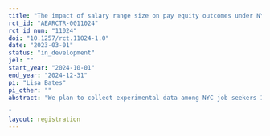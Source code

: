 ```yaml
---
title: "The impact of salary range size on pay equity outcomes under NYC pay transparency law 2022/59"
rct_id: "AEARCTR-0011024"
rct_id_num: "11024"
doi: "10.1257/rct.11024-1.0"
date: "2023-03-01"
status: "in_development"
jel: ""
start_year: "2024-10-01"
end_year: "2024-12-31"
pi: "Lisa Bates"
pi_other: ""
abstract: "We plan to collect experimental data among NYC job seekers 12 months after enactment of Local Law 2022/59 to assess the impact of manipulated pay range sizes in hypothetical job advertisements on pay expectations and intended asks. We seek to determine if there is a differential impact of pay range size by gender, racial/ethnic group membership, and income level/type. 
"
layout: registration
---
```


